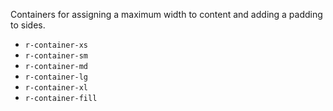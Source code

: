 Containers for assigning a maximum width to content and adding a padding to sides.
- `r-container-xs`
- `r-container-sm`
- `r-container-md`
- `r-container-lg`
- `r-container-xl`
- `r-container-fill`
